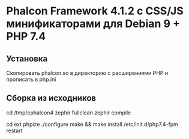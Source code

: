 # Phalcon Framework 4.1.2 с CSS/JS минификаторами для Debian 9 + PHP 7.4


## Установка

Скопировать phalcon.so в директорию с расширениями PHP и прописать в php.ini 


## Сборка из исходников

cd /tmp/cphalcon4
zephir fullclean
zephir compile

cd ext
phpize
./configure
make && make install
/etc/init.d/php7.4-fpm restart